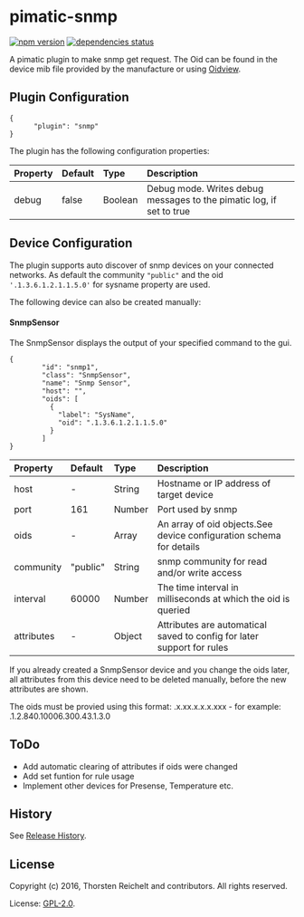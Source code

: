 # pimatic-snmp

[![npm version](https://badge.fury.io/js/pimatic-snmp.svg)](http://badge.fury.io/js/pimatic-snmp)
[![dependencies status](https://david-dm.org/thost96/pimatic-snmp/status.svg)](https://david-dm.org/thost96/pimatic-snmp)

A pimatic plugin to make snmp get request. The Oid can be found in the device mib file provided by the manufacture or using [Oidview](http://www.oidview.com/). 

## Plugin Configuration

	{
          "plugin": "snmp"
    }

The plugin has the following configuration properties:

| Property          | Default  | Type    | Description                                 |
|:------------------|:---------|:--------|:--------------------------------------------|
| debug             | false    | Boolean | Debug mode. Writes debug messages to the pimatic log, if set to true |


## Device Configuration
The plugin supports auto discover of snmp devices on your connected networks. 
As default the community `"public"` and the oid `'.1.3.6.1.2.1.1.5.0'` for sysname property are used.

The following device can also be created manually:

#### SnmpSensor
The SnmpSensor displays the output of your specified command to the gui. 

	{
			"id": "snmp1",
			"class": "SnmpSensor",
			"name": "Snmp Sensor",
			"host": "",			
			"oids": [
			  {
			  	"label": "SysName",
          		"oid": ".1.3.6.1.2.1.1.5.0"
			  }
			]
	}

| Property          | Default  | Type    | Description                                 |
|:------------------|:---------|:--------|:--------------------------------------------|
| host              | -        | String  | Hostname or IP address of target device |
| port 				| 161	   | Number	 | Port used by snmp
| oids	 			| - 	   | Array	 | An array of oid objects.See device configuration schema for details |
| community			| "public" | String  | snmp community for read and/or write access  |
| interval 			| 60000    | Number  | The time interval in milliseconds at which the oid is queried |
| attributes		| -		   | Object  | Attributes are automatical saved to config for later support for rules | 

If you already created a SnmpSensor device and you change the oids later, all attributes from this device need to be deleted manually, before the new attributes are shown. 

The oids must be provied using this format: .x.xx.x.x.x.xxx - for example: .1.2.840.10006.300.43.1.3.0

## ToDo

* Add automatic clearing of attributes if oids were changed
* Add set funtion for rule usage
* Implement other devices for Presense, Temperature etc.

## History

See [Release History](https://github.com/thost96/pimatic-snmp/blob/master/History.md).

## License 

Copyright (c) 2016, Thorsten Reichelt and contributors. All rights reserved.

License: [GPL-2.0](https://github.com/thost96/pimatic-snmp/blob/master/LICENSE).
